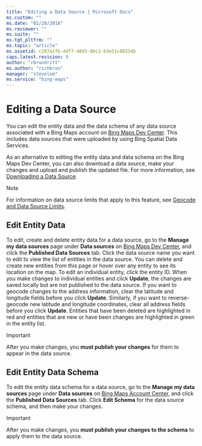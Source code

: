 ```yaml
---
title: "Editing a Data Source | Microsoft Docs"
ms.custom: ""
ms.date: "02/28/2018"
ms.reviewer: ""
ms.suite: ""
ms.tgt_pltfrm: ""
ms.topic: "article"
ms.assetid: c287a1fb-44f7-48d3-8bc2-b3e51c88254b
caps.latest.revision: 9
author: "rbrundritt"
ms.author: "richbrun"
manager: "stevelom"
ms.service: "bing-maps"
---
```

# Editing a Data Source

You can edit the entity data and the data schema of any data source associated with a Bing Maps account on [Bing Maps Dev Center](https://www.bingmapsportal.com/). This includes data sources that were uploaded by using Bing Spatial Data Services.  
  
 As an alternative to editing the entity data and data schema on the Bing Maps Dev Center, you can also download a data source, make your changes and upload and publish the updated file. For more information, see [Downloading a Data Source](downloading-a-data-source.md).  
  
> [!NOTE]
> For information on data source limits that apply to this feature, see [Geocode and Data Source Limits](../../../spatial-data-services/geocode-and-data-source-limits.md).
  
<a name="BKMKEditGeocode"></a>   
## Edit Entity Data  

 To edit, create and delete entity data for a data source, go to the **Manage my data sources** page under **Data sources** on [Bing Maps Dev Center](https://www.bingmapsportal.com/), and click the **Published Data Sources** tab. Click the data source name you want to edit to view the list of entities in the data source. You can delete and create new entities from this page or hover over any entity to see its location on the map. To edit an individual entity, click the entity ID. When you make changes to individual entities and click **Update**, the changes are saved locally but are not published to the data source. If you want to geocode changes to the address information, clear the latitude and longitude fields before you click **Update**. Similarly, if you want to reverse-geocode new latitude and longitude coordinates, clear all address fields before you click **Update**. Entities that have been deleted are highlighted in red and entities that are new or have been changes are highlighted in green in the entity list.  
  
> [!IMPORTANT]
> After you make changes, you **must publish your changes** for them to appear in the data source.  
  
## Edit Entity Data Schema

 To edit the entity data schema for a data source, go to the **Manage my data sources** page under **Data sources** on [Bing Maps Account Center](http://www.bingmapsportal.com), and click the **Published Data Sources** tab. Click **Edit Schema** for the data source schema, and then make your changes.  
  
> [!IMPORTANT]
> After you make changes, you **must publish your changes to the schema** to apply them to the data source.